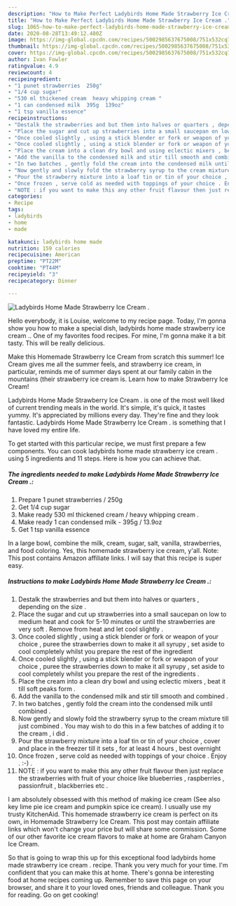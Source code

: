 ```yaml
---
description: "How to Make Perfect Ladybirds Home Made Strawberry Ice Cream ."
title: "How to Make Perfect Ladybirds Home Made Strawberry Ice Cream ."
slug: 1065-how-to-make-perfect-ladybirds-home-made-strawberry-ice-cream
date: 2020-08-28T13:49:12.480Z
image: https://img-global.cpcdn.com/recipes/5002985637675008/751x532cq70/ladybirds-home-made-strawberry-ice-cream-recipe-main-photo.jpg
thumbnail: https://img-global.cpcdn.com/recipes/5002985637675008/751x532cq70/ladybirds-home-made-strawberry-ice-cream-recipe-main-photo.jpg
cover: https://img-global.cpcdn.com/recipes/5002985637675008/751x532cq70/ladybirds-home-made-strawberry-ice-cream-recipe-main-photo.jpg
author: Ivan Fowler
ratingvalue: 4.9
reviewcount: 4
recipeingredient:
- "1 punet strawberries  250g"
- "1/4 cup sugar"
- "530 ml thickened cream  heavy whipping cream "
- "1 can condensed milk  395g  139oz"
- "1 tsp vanilla essence"
recipeinstructions:
- "Destalk the strawberries and but them into halves or quarters , depending on the size ."
- "Place the sugar and cut up strawberries into a small saucepan on low to medium heat and cook for 5-10 minutes or until the strawberries are very soft . Remove from heat and let cool slightly ."
- "Once cooled slightly , using a stick blender or fork or weapon of your choice , puree the strawberries down to make it all syrupy , set aside to cool completely whilst you prepare the rest of the ingredient"
- "Once cooled slightly , using a stick blender or fork or weapon of your choice , puree the strawberries down to make it all syrupy , set aside to cool completely whilst you prepare the rest of the ingredients ."
- "Place the cream into a clean dry bowl and using eclectic mixers , beat it till soft peaks form ."
- "Add the vanilla to the condensed milk and stir till smooth and combined ."
- "In two batches , gently fold the cream into the condensed milk until combined ."
- "Now gently and slowly fold the strawberry syrup to the cream mixture till just combined . You may wish to do this in a few batches of adding it to the cream , i did ."
- "Pour the strawberry mixture into a loaf tin or tin of your choice ,  cover and place in the freezer till it sets , for at least 4 hours , best overnight"
- "Once frozen , serve cold as needed with toppings of your choice . Enjoy . :-) ."
- "NOTE : if you want to make this any other fruit flavour then just replace the strawberries with fruit of your choice like blueberries , raspberries , passionfruit , blackberries etc ."
categories:
- Recipe
tags:
- ladybirds
- home
- made

katakunci: ladybirds home made 
nutrition: 159 calories
recipecuisine: American
preptime: "PT22M"
cooktime: "PT44M"
recipeyield: "3"
recipecategory: Dinner

---
```



![Ladybirds Home Made Strawberry Ice Cream .](https://img-global.cpcdn.com/recipes/5002985637675008/751x532cq70/ladybirds-home-made-strawberry-ice-cream-recipe-main-photo.jpg)

Hello everybody, it is Louise, welcome to my recipe page. Today, I'm gonna show you how to make a special dish, ladybirds home made strawberry ice cream .. One of my favorites food recipes. For mine, I'm gonna make it a bit tasty. This will be really delicious.

Make this Homemade Strawberry Ice Cream from scratch this summer! Ice Cream gives me all the summer feels, and strawberry ice cream, in particular, reminds me of summer days spent at our family cabin in the mountains (their strawberry ice cream is. Learn how to make Strawberry Ice Cream!

Ladybirds Home Made Strawberry Ice Cream . is one of the most well liked of current trending meals in the world. It's simple, it's quick, it tastes yummy. It's appreciated by millions every day. They're fine and they look fantastic. Ladybirds Home Made Strawberry Ice Cream . is something that I have loved my entire life.


To get started with this particular recipe, we must first prepare a few components. You can cook ladybirds home made strawberry ice cream . using 5 ingredients and 11 steps. Here is how you can achieve that.

<!--inarticleads1-->

##### The ingredients needed to make Ladybirds Home Made Strawberry Ice Cream .:

1. Prepare 1 punet strawberries / 250g
1. Get 1/4 cup sugar
1. Make ready 530 ml thickened cream / heavy whipping cream .
1. Make ready 1 can condensed milk - 395g / 13.9oz
1. Get 1 tsp vanilla essence


In a large bowl, combine the milk, cream, sugar, salt, vanilla, strawberries, and food coloring. Yes, this homemade strawberry ice cream, y&#39;all. Note: This post contains Amazon affiliate links. I will say that this recipe is super easy. 

<!--inarticleads2-->

##### Instructions to make Ladybirds Home Made Strawberry Ice Cream .:

1. Destalk the strawberries and but them into halves or quarters , depending on the size .
1. Place the sugar and cut up strawberries into a small saucepan on low to medium heat and cook for 5-10 minutes or until the strawberries are very soft . Remove from heat and let cool slightly .
1. Once cooled slightly , using a stick blender or fork or weapon of your choice , puree the strawberries down to make it all syrupy , set aside to cool completely whilst you prepare the rest of the ingredient
1. Once cooled slightly , using a stick blender or fork or weapon of your choice , puree the strawberries down to make it all syrupy , set aside to cool completely whilst you prepare the rest of the ingredients .
1. Place the cream into a clean dry bowl and using eclectic mixers , beat it till soft peaks form .
1. Add the vanilla to the condensed milk and stir till smooth and combined .
1. In two batches , gently fold the cream into the condensed milk until combined .
1. Now gently and slowly fold the strawberry syrup to the cream mixture till just combined . You may wish to do this in a few batches of adding it to the cream , i did .
1. Pour the strawberry mixture into a loaf tin or tin of your choice ,  cover and place in the freezer till it sets , for at least 4 hours , best overnight
1. Once frozen , serve cold as needed with toppings of your choice . Enjoy . :-) .
1. NOTE : if you want to make this any other fruit flavour then just replace the strawberries with fruit of your choice like blueberries , raspberries , passionfruit , blackberries etc .


I am absolutely obsessed with this method of making ice cream (See also key lime pie ice cream and pumpkin spice ice cream). I usually use my trusty KitchenAid. This homemade strawberry ice cream is perfect on its own, in Homemade Strawberry Ice Cream. This post may contain affiliate links which won&#39;t change your price but will share some commission. Some of our other favorite ice cream flavors to make at home are Graham Canyon Ice Cream. 

So that is going to wrap this up for this exceptional food ladybirds home made strawberry ice cream . recipe. Thank you very much for your time. I'm confident that you can make this at home. There's gonna be interesting food at home recipes coming up. Remember to save this page on your browser, and share it to your loved ones, friends and colleague. Thank you for reading. Go on get cooking!

